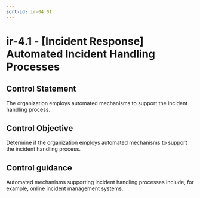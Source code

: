 ```yaml
---
sort-id: ir-04.01
---
```


# ir-4.1 - \[Incident Response\] Automated Incident Handling Processes

## Control Statement

The organization employs automated mechanisms to support the incident handling process.

## Control Objective

Determine if the organization employs automated mechanisms to support the incident handling process.

## Control guidance

Automated mechanisms supporting incident handling processes include, for example, online incident management systems.
